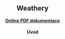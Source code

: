 <h2 align="center">Weathery</h2>
<p align="center"><b><a href="https://gyarab.github.io/2022-3e-weathery/main.pdf">Online PDF dokumentace</a></b></p>

<h4 align="center">Úvod</h4>
